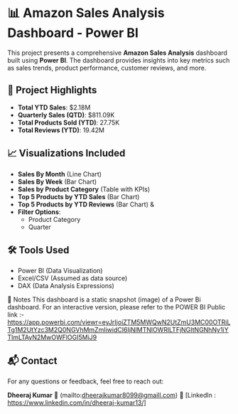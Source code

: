 
# 📊 Amazon Sales Analysis Dashboard - Power BI

This project presents a comprehensive **Amazon Sales Analysis** dashboard built using **Power BI**. The dashboard provides insights into key metrics such as sales trends, product performance, customer reviews, and more.


## 📌 Project Highlights

* **Total YTD Sales**: $2.18M
* **Quarterly Sales (QTD)**: $811.09K
* **Total Products Sold (YTD)**: 27.75K
* **Total Reviews (YTD)**: 19.42M

## 📈 Visualizations Included

* **Sales By Month** (Line Chart)
* **Sales By Week** (Bar Chart)
* **Sales by Product Category** (Table with KPIs)
* **Top 5 Products by YTD Sales** (Bar Chart)
* **Top 5 Products by YTD Reviews** (Bar Chart)
&
* **Filter Options**:
  * Product Category
  * Quarter


## 🛠 Tools Used

* Power BI (Data Visualization)
* Excel/CSV (Assumed as data source)
* DAX (Data Analysis Expressions)


📌 Notes
This dashboard is a static snapshot (image) of a Power Bi dashboard.
For an interactive version, please refer to the POWER BI Public link :- https://app.powerbi.com/viewr=eyJrIjoiZTM5MWQwN2UtZmU3MC00OTRiLTg1M2UtYzc3M2Q0NGVhMmZmIiwidCI6IjNlMTNlOWRlLTFjNGItNGNhNy1iYTlmLTAyN2MwOWFlOGI5MiJ9

## 📬 Contact

For any questions or feedback, feel free to reach out:

**Dheeraj Kumar**
📧 (mailto:dheerajkumar8099@gmaill.com)
🔗 [LinkedIn : https://www.linkedin.com/in/dheeraj-kumar13/]


